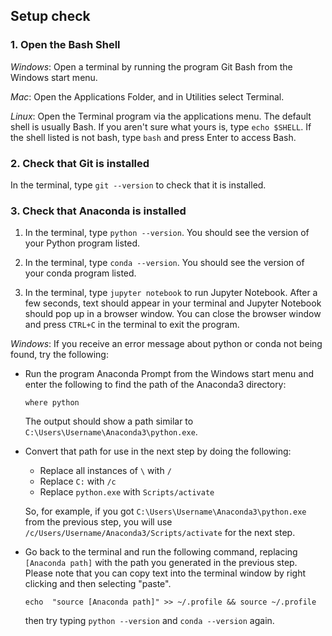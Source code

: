 ## Setup check

### 1. Open the Bash Shell

*Windows*: Open a terminal by running the program Git Bash from the Windows start menu.

*Mac*: Open the Applications Folder, and in Utilities select Terminal.

*Linux*: Open the Terminal program via the applications menu.  The default shell is usually Bash.  If you aren't sure what yours is, type `echo $SHELL`.  If the shell listed is not bash, type `bash` and press Enter to access Bash.

### 2. Check that Git is installed

In the terminal, type `git --version` to check that it is installed.  

### 3. Check that Anaconda is installed

1. In the terminal, type `python --version`. You should see the version of your Python program listed.

2. In the terminal, type `conda --version`. You should see the version of your conda program listed.

3. In the terminal, type `jupyter notebook` to run Jupyter Notebook. After a few seconds, text should appear in your terminal and Jupyter Notebook should pop up in a browser window. You can close the browser window and press `CTRL+C` in the terminal to exit the program.


*Windows*: If you receive an error message about python or conda not being found, try the following:

* Run the program Anaconda Prompt from the Windows start menu and enter the following to find the path of the Anaconda3 directory:
  ```
  where python
  ```
  The output should show a path similar to `C:\Users\Username\Anaconda3\python.exe`.

* Convert that path for use in the next step by doing the following:
   * Replace all instances of `\` with `/`
   * Replace `C:` with `/c`
   * Replace `python.exe` with `Scripts/activate`
        
   So, for example, if you got `C:\Users\Username\Anaconda3\python.exe` from the previous step, you will use `/c/Users/Username/Anaconda3/Scripts/activate` for the next step.

* Go back to the terminal and run the following command, replacing `[Anaconda path]` with the path you generated in the previous step. Please note that you can copy text into the terminal window by right clicking and then selecting "paste".
  ```
  echo  "source [Anaconda path]" >> ~/.profile && source ~/.profile
  ```
  then try typing `python --version` and `conda --version` again.

